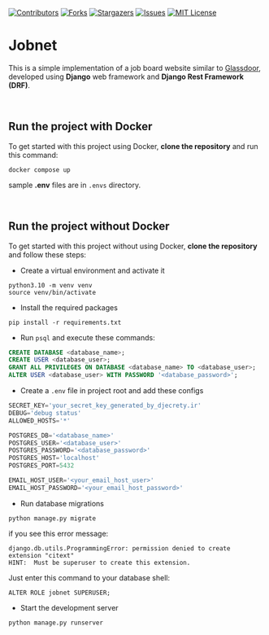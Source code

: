 <!-- PROJECT SHIELDS -->
[![Contributors][contributors-shield]][contributors-url]
[![Forks][forks-shield]][forks-url]
[![Stargazers][stars-shield]][stars-url]
[![Issues][issues-shield]][issues-url]
[![MIT License][license-shield]][license-url]

# Jobnet
This is a simple implementation of a job board website similar to [Glassdoor](https://glassdoor.com), developed using **Django** web framework and **Django Rest Framework (DRF)**.


</br>

## Run the project with Docker
To get started with this project using Docker, **clone the repository** and run this command:
```
docker compose up
```
sample **.env** files are in `.envs` directory. 

</br>

## Run the project without Docker
To get started with this project without using Docker, **clone the repository** and follow these steps:

* Create a virtual environment and activate it
```
python3.10 -m venv venv
source venv/bin/activate
``` 

* Install the required packages
```
pip install -r requirements.txt
```

* Run `psql` and execute these commands:
```sql
CREATE DATABASE <database_name>;
CREATE USER <database_user>;
GRANT ALL PRIVILEGES ON DATABASE <database_name> TO <database_user>;
ALTER USER <database_user> WITH PASSWORD '<database_password>';
```

* Create a `````.env````` file in project root and add these configs
```python
SECRET_KEY='your_secret_key_generated_by_djecrety.ir'
DEBUG='debug status'
ALLOWED_HOSTS='*'

POSTGRES_DB='<database_name>'
POSTGRES_USER='<database_user>'
POSTGRES_PASSWORD='<database_password>'
POSTGRES_HOST='localhost'
POSTGRES_PORT=5432

EMAIL_HOST_USER='<your_email_host_user>'
EMAIL_HOST_PASSWORD='<your_email_host_password>'
```

* Run database migrations
```
python manage.py migrate
```

if you see this error message: 
```
django.db.utils.ProgrammingError: permission denied to create extension "citext"
HINT:  Must be superuser to create this extension.
```
Just enter this command to your database shell:
```postgresql
ALTER ROLE jobnet SUPERUSER;
```

*  Start the development server
```
python manage.py runserver
```



<!-- MARKDOWN LINKS & IMAGES -->
<!-- https://www.markdownguide.org/basic-syntax/#reference-style-links -->
[contributors-shield]: https://img.shields.io/github/contributors/jamedadi/jobnet?style=flat-square
[contributors-url]: https://github.com/jamedadi/jobnet/graphs/contributors
[forks-shield]: https://img.shields.io/github/forks/jamedadi/jobnet?style=flat-square
[forks-url]: https://github.com/jamedadi/jobnet/network/members
[stars-shield]: https://img.shields.io/github/stars/jamedadi/jobnet?style=flat-square
[stars-url]: https://github.com/jamedadi/jobnet/stargazers
[issues-shield]: https://img.shields.io/github/issues/jamedadi/jobnet?style=flat-square
[issues-url]: https://github.com/jamedadi/jobnet/issues
[license-shield]: https://img.shields.io/github/license/jamedadi/jobnet?style=flat-square
[license-url]: https://github.com/jamedadi/jobnet/blob/master/LICENSE.txt

